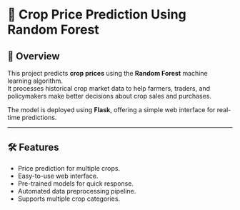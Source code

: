 # 🌾 Crop Price Prediction Using Random Forest

## 📌 Overview
This project predicts **crop prices** using the **Random Forest** machine learning algorithm.  
It processes historical crop market data to help farmers, traders, and policymakers make better decisions about crop sales and purchases.

The model is deployed using **Flask**, offering a simple web interface for real-time predictions.

---

## 🛠 Features
- Price prediction for multiple crops.
- Easy-to-use web interface.
- Pre-trained models for quick response.
- Automated data preprocessing pipeline.
- Supports multiple crop categories.


